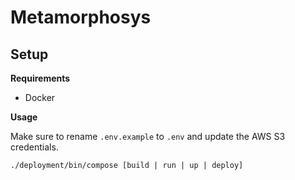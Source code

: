 # Metamorphosys

## Setup

**Requirements**

- Docker

**Usage**

Make sure to rename `.env.example` to `.env` and update the AWS S3 credentials.

`./deployment/bin/compose [build | run | up | deploy]`
